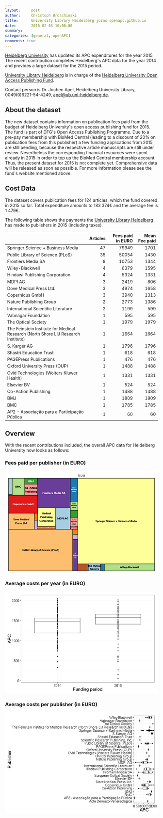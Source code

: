```yaml
---
layout:     post
author:     Christoph Broschinski
title:      University Library Heidelberg joins openapc.github.io
date:       2016-02-03 10:00:00
summary:    
categories: [general, openAPC]
comments: true
---
```





[Heidelberg University](https://www.uni-heidelberg.de) has updated its APC expenditures for the year 2015. The recent contribution completes Heidelberg's APC data for the year 2014 and provides a large dataset for the 2015 period.

[University Library Heidelberg](http://www.ub.uni-heidelberg.de/Englisch/Welcome.html) is in charge of the [Heidelberg University Open Access Publishing Fund](http://www.ub.uni-heidelberg.de/Englisch/service/openaccess/publikationsfonds.html).

Contact person is Dr. Jochen Apel, Heidelberg University Library, 0049(0)6221-54-4249, <apel@ub.uni-heidelberg.de>.

## About the dataset

The new dataset contains information on publication fees paid from the budget of Heidelberg University's open access publishing fund for 2015. The fund is part of DFG's Open Access Publishing Programme.  Due to a pre-pay membership with BioMed Central (leading to a discount of 20% on publication fees from this publisher) a few funding applications from 2015 are still pending, because the respective article manuscripts are still under review. Nevertheless the corresponding financial resources were spent already in 2015 in order to top up the BioMed Central membership account. Thus, the present dataset for 2015 is not complete yet. Comprehensive data will be released as soon as possible. For more information please see the fund's website mentioned above.

## Cost Data



The dataset covers publication fees for 124 articles, which the fund covered in 2015 so far. Total expenditure amounts to 183 374€ and the average fee is 1 479€.

The following table shows the payments the [University Library Heidelberg](http://www.ub.uni-heidelberg.de/Englisch/Welcome.html) has made to publishers in 2015 (including taxes).


|                                                                                  | Articles| Fees paid in EURO| Mean Fee paid|
|:---------------------------------------------------------------------------------|--------:|-----------------:|-------------:|
|Springer Science + Business Media                                                 |       47|             79949|          1701|
|Public Library of Science (PLoS)                                                  |       35|             50054|          1430|
|Frontiers Media SA                                                                |        8|             10753|          1344|
|Wiley-Blackwell                                                                   |        4|              6379|          1595|
|Hindawi Publishing Corporation                                                    |        4|              5324|          1331|
|MDPI AG                                                                           |        3|              2419|           806|
|Dove Medical Press Ltd.                                                           |        3|              4974|          1658|
|Copernicus GmbH                                                                   |        3|              3940|          1313|
|Nature Publishing Group                                                           |        2|              2773|          1386|
|International Scientific Literature                                               |        2|              1199|           599|
|Vabnagar Foundation                                                               |        1|               595|           595|
|The Optical Society                                                               |        1|              1979|          1979|
|The Feinstein Institute for Medical Research (North Shore LIJ Research Institute) |        1|              1664|          1664|
|S. Karger AG                                                                      |        1|              1796|          1796|
|Shastri Education Trust                                                           |        1|               618|           618|
|PAGEPress Publications                                                            |        1|               476|           476|
|Oxford University Press (OUP)                                                     |        1|              1488|          1488|
|Ovid Technologies (Wolters Kluwer Health)                                         |        1|              1331|          1331|
|Elsevier BV                                                                       |        1|               524|           524|
|Co-Action Publishing                                                              |        1|              1488|          1488|
|BMJ                                                                               |        1|              1809|          1809|
|BMC                                                                               |        1|              1785|          1785|
|AP2 - Associação para a Participação Pública                                      |        1|                60|            60|

## Overview

With the recent contributions included, the overall APC data for Heidelberg University now looks as follows: 

### Fees paid per publisher (in EURO)

![plot of chunk tree_heidelberg-2016-02-03](/figure/tree_heidelberg-2016-02-03-1.png) 

###  Average costs per year (in EURO)

![plot of chunk box_heidelberg_yeear-2016-02-03](/figure/box_heidelberg_yeear-2016-02-03-1.png) 

###  Average costs per publisher (in EURO)

![plot of chunk box_heidelberg_publisher-2016-02-03](/figure/box_heidelberg_publisher-2016-02-03-1.png) 
